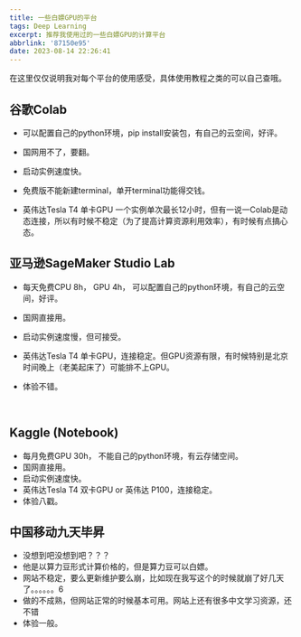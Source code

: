 ```yaml
---
title: 一些白嫖GPU的平台
tags: Deep Learning
excerpt: 推荐我使用过的一些白嫖GPU的计算平台
abbrlink: '87150e95'
date: 2023-08-14 22:26:41
---
```




在这里仅仅说明我对每个平台的使用感受，具体使用教程之类的可以自己查哦。



## 谷歌Colab

- 可以配置自己的python环境，pip install安装包，有自己的云空间，好评。

- 国网用不了，要翻。

- 启动实例速度快。

- 免费版不能新建terminal，单开terminal功能得交钱。

- 英伟达Tesla T4 单卡GPU 一个实例单次最长12小时，但有一说一Colab是动态连接，所以有时候不稳定（为了提高计算资源利用效率），有时候有点搞心态。

  



## 亚马逊SageMaker Studio Lab

- 每天免费CPU 8h， GPU 4h， 可以配置自己的python环境，有自己的云空间，好评。

- 国网直接用。

- 启动实例速度慢，但可接受。

- 英伟达Tesla T4 单卡GPU，连接稳定。但GPU资源有限，有时候特别是北京时间晚上（老美起床了）可能排不上GPU。

- 体验不错。

  

  

  ​	

## Kaggle (Notebook)

- 每月免费GPU 30h， 不能自己的python环境，有云存储空间。
- 国网直接用。
- 启动实例速度快。
- 英伟达Tesla T4 双卡GPU or 英伟达 P100，连接稳定。
- 体验八戳。





## 中国移动九天毕昇

- 没想到吧没想到吧？？？
- 他是以算力豆形式计算价格的，但是算力豆可以白嫖。
- 网站不稳定，要么更新维护要么崩，比如现在我写这个的时候就崩了好几天了。。。。。。6
- 做的不成熟，但网站正常的时候基本可用。网站上还有很多中文学习资源，还不错
- 体验一般。
